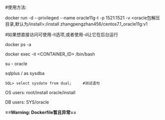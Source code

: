\#使用方法:

docker run -d --privileged --name oracle11g-t -p 1521:1521 -v \<oracle包解压目录,默认为/install\>:/install zhangpengzhan456/centos7.1_oracle11g:v1

\#如果想直接访问可使用-it选项,或者使用-d让它在后台运行

docker ps -a

docker exec -it <CONTAINER_ID> /bin/bash

su - oracle

sqlplus / as sysdba

    SQL> select sysdate from dual;     #测试语句

OS users: root/install oracle/install

DB users: SYS/oracle

**==Warning: Dockerfile暂且异常==**
